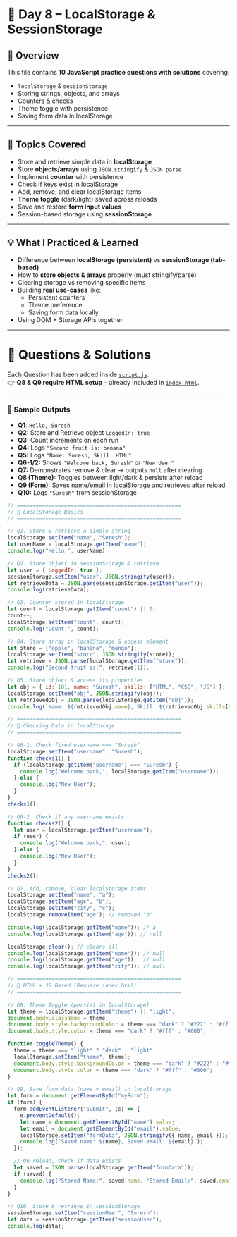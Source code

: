# 🚀 Day 8 – LocalStorage & SessionStorage
 
## 📌 Overview
This file contains **10 JavaScript practice questions with solutions** covering:
- `localStorage` & `sessionStorage`
- Storing strings, objects, and arrays
- Counters & checks
- Theme toggle with persistence
- Saving form data in localStorage

---

## 🎯 Topics Covered
- Store and retrieve simple data in **localStorage**
- Store **objects/arrays** using `JSON.stringify` & `JSON.parse`
- Implement **counter** with persistence
- Check if keys exist in localStorage
- Add, remove, and clear localStorage items
- **Theme toggle** (dark/light) saved across reloads
- Save and restore **form input values**
- Session-based storage using **sessionStorage**

---

## 💡 What I Practiced & Learned
- Difference between **localStorage (persistent)** vs **sessionStorage (tab-based)**
- How to **store objects & arrays** properly (must stringify/parse)
- Clearing storage vs removing specific items
- Building **real use-cases** like:
  - Persistent counters
  - Theme preference
  - Saving form data locally
- Using DOM + Storage APIs together

---

# 📝 Questions & Solutions
Each Question has been added inside [`script.js`](./script.js).  
👉 **Q8 & Q9 require HTML setup** – already included in [`index.html`](./index.html).

---

### 🔑 Sample Outputs
- **Q1:** `Hello, Suresh`
- **Q2:** Store and Retrieve object `LoggedIn: true`  
- **Q3:** Count increments on each run  
- **Q4:** Logs `"Second fruit is: banana"`  
- **Q5:** Logs `"Name: Suresh, Skill: HTML"`  
- **Q6-1/2:** Shows `"Welcome back, Suresh"` or `"New User"`  
- **Q7:** Demonstrates remove & clear → outputs `null` after clearing  
- **Q8 (Theme):** Toggles between light/dark & persists after reload  
- **Q9 (Form):** Saves name/email in localStorage and retrieves after reload  
- **Q10:** Logs `"Suresh"` from sessionStorage


```js
// ====================================================
// 🔹 LocalStorage Basics
// ====================================================

// Q1. Store & retrieve a simple string
localStorage.setItem("name", "Suresh");
let userName = localStorage.getItem("name");
console.log("Hello,", userName);

// Q2. Store object in sessionStorage & retrieve
let user = { LoggedIn: true };
sessionStorage.setItem("user", JSON.stringify(user));
let retrieveData = JSON.parse(sessionStorage.getItem("user"));
console.log(retrieveData);

// Q3. Counter stored in localStorage
let count = localStorage.getItem("count") || 0;
count++;
localStorage.setItem("count", count);
console.log("Count:", count);

// Q4. Store array in localStorage & access element
let store = ["apple", "banana", "mango"];
localStorage.setItem("store", JSON.stringify(store));
let retrieve = JSON.parse(localStorage.getItem("store"));
console.log("Second fruit is:", retrieve[1]);

// Q5. Store object & access its properties
let obj = { id: 101, name: "Suresh", skills: ["HTML", "CSS", "JS"] };
localStorage.setItem("obj", JSON.stringify(obj));
let retrievedObj = JSON.parse(localStorage.getItem("obj"));
console.log(`Name: ${retrievedObj.name}, Skill: ${retrievedObj.skills[0]}`);

// ====================================================
// 🔹 Checking Data in localStorage
// ====================================================

// Q6-1. Check fixed username === "Suresh"
localStorage.setItem("username", "Suresh");
function checks1() {
  if (localStorage.getItem("username") === "Suresh") {
    console.log("Welcome back,", localStorage.getItem("username"));
  } else {
    console.log("New User");
  }
}
checks1();

// Q6-2. Check if any username exists
function checks2() {
  let user = localStorage.getItem("username");
  if (user) {
    console.log("Welcome back,", user);
  } else {
    console.log("New User");
  }
}
checks2();

// Q7. Add, remove, clear localStorage items
localStorage.setItem("name", "a");
localStorage.setItem("age", "b");
localStorage.setItem("city", "c");
localStorage.removeItem("age"); // removed "b"

console.log(localStorage.getItem("name")); // a
console.log(localStorage.getItem("age")); // null

localStorage.clear(); // clears all
console.log(localStorage.getItem("name")); // null
console.log(localStorage.getItem("age"));  // null
console.log(localStorage.getItem("city")); // null

// ====================================================
// 🔹 HTML + JS Based (Require index.html)
// ====================================================

// Q8. Theme Toggle (persist in localStorage)
let theme = localStorage.getItem("theme") || "light";
document.body.className = theme;
document.body.style.backgroundColor = theme === "dark" ? "#222" : "#fff";
document.body.style.color = theme === "dark" ? "#fff" : "#000";

function toggleTheme() {
  theme = theme === "light" ? "dark" : "light";
  localStorage.setItem("theme", theme);
  document.body.style.backgroundColor = theme === "dark" ? "#222" : "#fff";
  document.body.style.color = theme === "dark" ? "#fff" : "#000";
}

// Q9. Save form data (name + email) in localStorage
let form = document.getElementById("myForm");
if (form) {
  form.addEventListener("submit", (e) => {
    e.preventDefault();
    let name = document.getElementById("name").value;
    let email = document.getElementById("email").value;
    localStorage.setItem("formData", JSON.stringify({ name, email }));
    console.log(`Saved name: ${name}, Saved email: ${email}`);
  });

  // On reload, check if data exists
  let saved = JSON.parse(localStorage.getItem("formData"));
  if (saved) {
    console.log("Stored Name:", saved.name, "Stored Email:", saved.email);
  }
}

// Q10. Store & retrieve in sessionStorage
sessionStorage.setItem("sessionUser", "Suresh");
let data = sessionStorage.getItem("sessionUser");
console.log(data);
